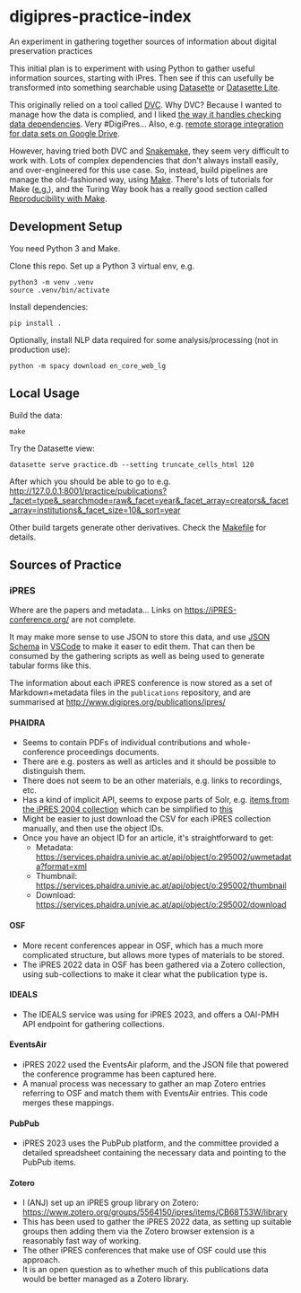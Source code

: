 # digipres-practice-index
An experiment in gathering together sources of information about digital preservation practices

This initial plan is to experiment with using Python to gather useful information sources, starting with iPres. Then see if this can usefully be transformed into something searchable using [Datasette](https://datasette.io/) or [Datasette Lite](https://lite.datasette.io/).

This originally relied on a tool called [DVC](https://dvc.org/). Why DVC? Because I wanted to manage how the data is complied, and I liked [the way it handles checking data dependencies](https://dvc.org/doc/user-guide/pipelines/defining-pipelines#simple-dependencies). Very #DigiPres... Also, e.g. [remote storage integration for data sets on Google Drive](https://dvc.org/doc/user-guide/data-management/remote-storage/google-drive).

However, having tried both DVC and [Snakemake](https://snakemake.readthedocs.io/), they seem very difficult to work with. Lots of complex dependencies that don't always install easily, and over-engineered for this use case. So, instead, build pipelines are manage the old-fashioned way, using [Make](https://en.wikipedia.org/wiki/Make_(software)). There's lots of tutorials for Make ([e.g.](https://makefiletutorial.com/)), and the Turing Way book has a really good section called [Reproducibility with Make](https://book.the-turing-way.org/reproducible-research/make.html).

## Development Setup

You need Python 3 and Make.

Clone this repo. Set up a Python 3 virtual env, e.g.

    python3 -m venv .venv
    source .venv/bin/activate

Install dependencies:

    pip install .

Optionally, install NLP data required for some analysis/processing (not in production use):

    python -m spacy download en_core_web_lg

## Local Usage

Build the data:

    make

Try the Datasette view:

    datasette serve practice.db --setting truncate_cells_html 120

After which you should be able to go to e.g. http://127.0.0.1:8001/practice/publications?_facet=type&_searchmode=raw&_facet=year&_facet_array=creators&_facet_array=institutions&_facet_size=10&_sort=year

Other build targets generate other derivatives. Check the [Makefile](./Makefile) for details.

## Sources of Practice

### iPRES

Where are the papers and metadata... Links on https://iPRES-conference.org/ are not complete.

It may make more sense to use JSON to store this data, and use [JSON Schema](https://json-schema.org/) in [VSCode](https://code.visualstudio.com/docs/languages/json#_json-schemas-and-settings) to make it easer to edit them. That can then be consumed by the gathering scripts as well as being used to generate tabular forms like this.

The information about each iPRES conference is now stored as a set of Markdown+metadata files in the `publications` repository, and are summarised at http://www.digipres.org/publications/ipres/ 

#### PHAIDRA

- Seems to contain PDFs of individual contributions and whole-conference proceedings documents.
- There are e.g. posters as well as articles and it should be possible to distinguish them.
- There does not seem to be an other materials, e.g. links to recordings, etc.
- Has a kind of implicit API, seems to expose parts of Solr, e.g. [items from the iPRES 2004 collection](https://services.phaidra.univie.ac.at/api/search/select?q=*%3A*&wt=json&start=0&rows=32&fq=owner%3A*%20AND%20ispartof%3A%22o%3A295028%22%20AND%20-isinadminset%3A%22phaidra%3Autheses.univie.ac.at%22%20AND%20-hassuccessor%3A*%20AND%20-ismemberof%3A[%22%22%20TO%20*]&indent=on) which can be simplified to [this](https://services.phaidra.univie.ac.at/api/search/select?q=*%3A*&wt=json&start=0&rows=1000&fq=ispartof%3A%22o%3A295028%22&indent=on)
- Might be easier to just download the CSV for each iPRES collection manually, and then use the object IDs.
- Once you have an object ID for an article, it's straightforward to get:
	- Metadata: https://services.phaidra.univie.ac.at/api/object/o:295002/uwmetadata?format=xml
	- Thumbnail: https://services.phaidra.univie.ac.at/api/object/o:295002/thumbnail
	- Download: https://services.phaidra.univie.ac.at/api/object/o:295002/download

#### OSF

- More recent conferences appear in OSF, which has a much more complicated structure, but allows more types of materials to be stored.
- The iPRES 2022 data in OSF has been gathered via a Zotero collection, using sub-collections to make it clear what the publication type is.

#### IDEALS

- The IDEALS service was using for iPRES 2023, and offers a OAI-PMH API endpoint for gathering collections.

#### EventsAir

- iPRES 2022 used the EventsAir plaform, and the JSON file that powered the conference programme has been captured here.
- A manual process was necessary to gather an map Zotero entries referring to OSF and match them with EventsAir entries. This code merges these mappings.

#### PubPub

- iPRES 2023 uses the PubPub platform, and the committee provided a detailed spreadsheet containing the necessary data and pointing to the PubPub items.

#### Zotero

- I (ANJ) set up an iPRES group library on Zotero: https://www.zotero.org/groups/5564150/ipres/items/CB68T53W/library
- This has been used to gather the iPRES 2022 data, as setting up suitable groups then adding them via the Zotero browser extension is a reasonably fast way of working.
- The other iPRES conferences that make use of OSF could use this approach.
- It is an open question as to whether much of this publications data would be better managed as a Zotero library.
